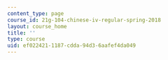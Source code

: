 ```yaml
---
content_type: page
course_id: 21g-104-chinese-iv-regular-spring-2018
layout: course_home
title: ''
type: course
uid: ef022421-1187-cdda-94d3-6aafef4da049
---
```

